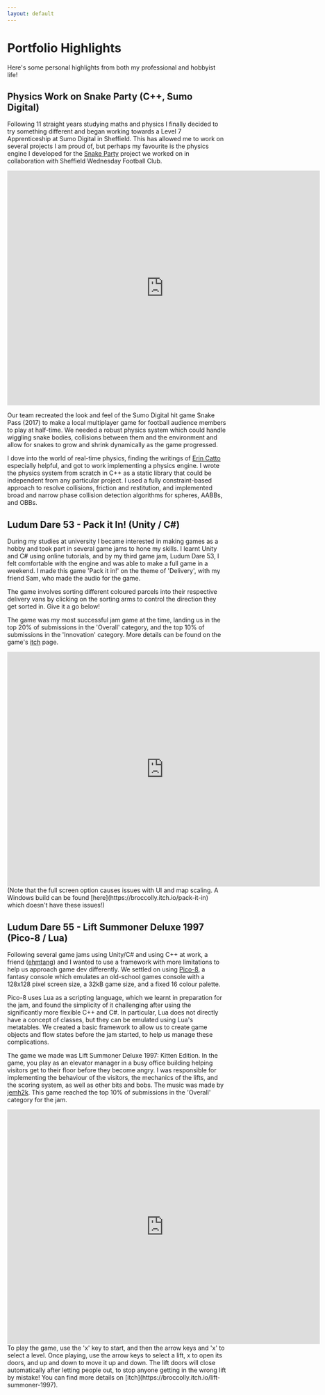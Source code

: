 ```yaml
---
layout: default
---
```

# Portfolio Highlights
Here's some personal highlights from both my professional and hobbyist life!

## Physics Work on Snake Party (C++, Sumo Digital)
Following 11 straight years studying maths and physics I finally decided to try something different and began working towards a Level 7 Apprenticeship at Sumo Digital in Sheffield. This has allowed me to work on several projects I am proud of, but perhaps my favourite is the physics engine I developed for the [Snake Party](https://www.sumo-digital.com/sumo-digital-academy-create-a-halftime-hit-for-sheffield-wednesday-football-club/) project we worked on in collaboration with Sheffield Wednesday Football Club.

<iframe width="720" height="540" src="https://www.youtube.com/embed/EqPuux4oIP8?si=p7VVAR5LNU8MoRXW" title="YouTube video player" frameborder="0" allow="accelerometer; autoplay; clipboard-write; encrypted-media; gyroscope; picture-in-picture; web-share" referrerpolicy="strict-origin-when-cross-origin" allowfullscreen></iframe>

Our team recreated the look and feel of the Sumo Digital hit game Snake Pass (2017) to make a local multiplayer game for football audience members to play at half-time. We needed a robust physics system which could handle wiggling snake bodies, collisions between them and the environment and allow for snakes to grow and shrink dynamically as the game progressed.

I dove into the world of real-time physics, finding the writings of [Erin Catto](https://box2d.org) especially helpful, and got to work implementing a physics engine. I wrote the physics system from scratch in C++ as a static library that could be independent from any particular project. I used a fully constraint-based approach to resolve collisions, friction and restitution, and implemented broad and narrow phase collision detection algorithms for spheres, AABBs, and OBBs.


## Ludum Dare 53 - Pack it In! (Unity / C#)
During my studies at university I became interested in making games as a hobby and took part in several game jams to hone my skills. I learnt Unity and C# using online tutorials, and by my third game jam, Ludum Dare 53, I felt comfortable with the engine and was able to make a full game in a weekend. I made this game 'Pack it in!' on the theme of 'Delivery', with my friend Sam, who made the audio for the game.

The game involves sorting different coloured parcels into their respective delivery vans by clicking on the sorting arms to control the direction they get sorted in. Give it a go below!

The game was my most successful jam game at the time, landing us in the top 20% of submissions in the 'Overall' category, and the top 10% of submissions in the 'Innovation' category. More details can be found on the game's [itch](https://broccolly.itch.io/pack-it-in) page.
<iframe frameborder="0" src="https://itch.io/embed-upload/7827308?color=333333" allowfullscreen="" width="720" height="540"><a href="https://broccolly.itch.io/pack-it-in">Play Pack It In! on itch.io</a></iframe>
(Note that the full screen option causes issues with UI and map scaling. A Windows build can be found [here](https://broccolly.itch.io/pack-it-in) which doesn't have these issues!)


## Ludum Dare 55 - Lift Summoner Deluxe 1997 (Pico-8 / Lua)
Following several game jams using Unity/C# and using C++ at work, a friend ([ehmtang](https://github.com/ehmtang)) and I wanted to use a framework with more limitations to help us approach game dev differently. We settled on using [Pico-8](https://www.lexaloffle.com/pico-8.php), a fantasy console which emulates an old-school games console with a 128x128 pixel screen size, a 32kB game size, and a fixed 16 colour palette.

Pico-8 uses Lua as a scripting language, which we learnt in preparation for the jam, and found the simplicity of it challenging after using the significantly more flexible C++ and C#. In particular, Lua does not directly have a concept of classes, but they can be emulated using Lua's metatables. We created a basic framework to allow us to create game objects and flow states before the jam started, to help us manage these complications.

The game we made was Lift Summoner Deluxe 1997: Kitten Edition. In the game, you play as an elevator manager in a busy office building helping visitors get to their floor before they become angry. I was responsible for implementing the behaviour of the visitors, the mechanics of the lifts, and the scoring system, as well as other bits and bobs. The music was made by [jemh2k](https://soundcloud.com/jemh_music). This game reached the top 10% of submissions in the 'Overall' category for the jam.


<iframe frameborder="0" src="https://itch.io/embed-upload/10192651?color=333333" allowfullscreen="" width="720" height="540"><a href="https://broccolly.itch.io/lift-summoner-1997">Play Lift Summoner Deluxe 1997: Kitten Edition on itch.io</a></iframe>
To play the game, use the 'x' key to start, and then the arrow keys and 'x' to select a level. Once playing, use the arrow keys to select a lift, x to open its doors, and up and down to move it up and down. The lift doors will close automatically after letting people out, to stop anyone getting in the wrong lift by mistake! You can find more details on [itch](https://broccolly.itch.io/lift-summoner-1997).
